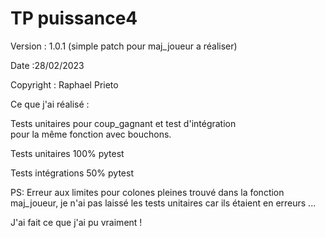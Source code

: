 # TP puissance4

 Version : 1.0.1 (simple patch pour maj_joueur a réaliser) 
 
 Date :28/02/2023 
 
 Copyright : Raphael Prieto 


 Ce que j'ai réalisé : 
 
   Tests unitaires pour coup_gagnant et test d'intégration    
   pour la même fonction avec bouchons.
   
 Tests unitaires 100% pytest 
 
 Tests intégrations 50% pytest
 

 
PS: Erreur aux limites pour colones pleines trouvé dans la 
    fonction maj_joueur, je n'ai pas laissé les tests unitaires 
    car ils étaient en erreurs ... 

   J'ai fait ce que j'ai pu vraiment !
